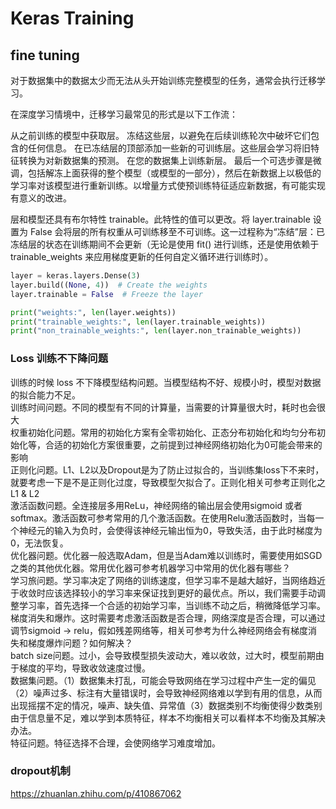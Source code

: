 # Keras Training

## fine tuning
对于数据集中的数据太少而无法从头开始训练完整模型的任务，通常会执行迁移学习。

在深度学习情境中，迁移学习最常见的形式是以下工作流：

从之前训练的模型中获取层。
冻结这些层，以避免在后续训练轮次中破坏它们包含的任何信息。
在已冻结层的顶部添加一些新的可训练层。这些层会学习将旧特征转换为对新数据集的预测。
在您的数据集上训练新层。
最后一个可选步骤是微调，包括解冻上面获得的整个模型（或模型的一部分），然后在新数据上以极低的学习率对该模型进行重新训练。以增量方式使预训练特征适应新数据，有可能实现有意义的改进。  


层和模型还具有布尔特性 trainable。此特性的值可以更改。将 layer.trainable 设置为 False 会将层的所有权重从可训练移至不可训练。这一过程称为“冻结”层：已冻结层的状态在训练期间不会更新（无论是使用 fit() 进行训练，还是使用依赖于 trainable_weights 来应用梯度更新的任何自定义循环进行训练时）。

```python
layer = keras.layers.Dense(3)
layer.build((None, 4))  # Create the weights
layer.trainable = False  # Freeze the layer

print("weights:", len(layer.weights))
print("trainable_weights:", len(layer.trainable_weights))
print("non_trainable_weights:", len(layer.non_trainable_weights))
```

### Loss 训练不下降问题

训练的时候 loss 不下降模型结构问题。当模型结构不好、规模小时，模型对数据的拟合能力不足。  
训练时间问题。不同的模型有不同的计算量，当需要的计算量很大时，耗时也会很大  
权重初始化问题。常用的初始化方案有全零初始化、正态分布初始化和均匀分布初始化等，合适的初始化方案很重要，之前提到过神经网络初始化为0可能会带来的影响  
正则化问题。L1、L2以及Dropout是为了防止过拟合的，当训练集loss下不来时，就要考虑一下是不是正则化过度，导致模型欠拟合了。正则化相关可参考正则化之L1 & L2  
激活函数问题。全连接层多用ReLu，神经网络的输出层会使用sigmoid 或者 softmax。激活函数可参考常用的几个激活函数。在使用Relu激活函数时，当每一个神经元的输入为负时，会使得该神经元输出恒为0，导致失活，由于此时梯度为0，无法恢复。  
优化器问题。优化器一般选取Adam，但是当Adam难以训练时，需要使用如SGD之类的其他优化器。常用优化器可参考机器学习中常用的优化器有哪些？  
学习旅问题。学习率决定了网络的训练速度，但学习率不是越大越好，当网络趋近于收敛时应该选择较小的学习率来保证找到更好的最优点。所以，我们需要手动调整学习率，首先选择一个合适的初始学习率，当训练不动之后，稍微降低学习率。  
梯度消失和爆炸。这时需要考虑激活函数是否合理，网络深度是否合理，可以通过调节sigmoid -> relu，假如残差网络等，相关可参考为什么神经网络会有梯度消失和梯度爆炸问题？如何解决？  
batch size问题。过小，会导致模型损失波动大，难以收敛，过大时，模型前期由于梯度的平均，导致收敛速度过慢。  
数据集问题。（1）数据集未打乱，可能会导致网络在学习过程中产生一定的偏见（2）噪声过多、标注有大量错误时，会导致神经网络难以学到有用的信息，从而出现摇摆不定的情况，噪声、缺失值、异常值（3）数据类别不均衡使得少数类别由于信息量不足，难以学到本质特征，样本不均衡相关可以看样本不均衡及其解决办法。  
特征问题。特征选择不合理，会使网络学习难度增加。  

### dropout机制
https://zhuanlan.zhihu.com/p/410867062

